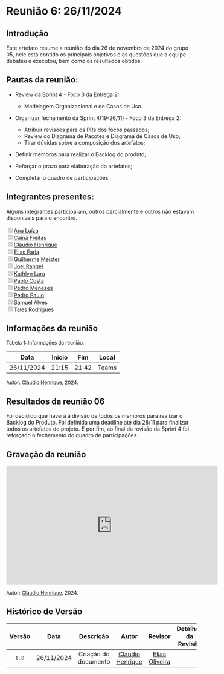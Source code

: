 
# Reunião 6: 26/11/2024

## Introdução

Este artefato resume a reunião do dia 26 de novembro de 2024 do grupo 05, nele está contido os principais objetivos e as questões que a equipe debateu e executou, bem como os resultados obtidos.


## Pautas da reunião:

- Review da Sprint 4 - Foco 3 da Entrega 2:
  - Modelagem Organizacional e de Casos de Uso.

- Organizar fechamento da Sprint 4(19-26/11) - Foco 3 da Entrega 2:
    - Atribuir revisões para os PRs dos focos passados;
    - Review do Diagrama de Pacotes e Diagrama de Casos de Uso;
    - Tirar dúvidas sobre a composição dos artefatos;
- Definir membros para realizar o Backlog do produto;

- Reforçar o prazo para elaboração do artefatos;
- Completar o quadro de participações.


## Integrantes presentes:

Alguns integrantes participaram, outros parcialmente e outros não estavam disponíveis para o encontro.

<label><input type="checkbox" checked disabled>[Ana Luíza](https://github.com/analufernanndess)</label><br>
<label><input type="checkbox" checked disabled>[Cainã Freitas](https://github.com/freitasc)</label><br>
<label><input type="checkbox" checked disabled>[Cláudio Henrique](https://github.com/claudiohsc)</label><br>
<label><input type="checkbox" checked disabled>[Elias Faria](https://github.com/EliasOliver21)</label><br>
<label><input type="checkbox" checked disabled>[Guilherme Meister](https://github.com/gmeister18)</label><br>
<label><input type="checkbox" checked disabled>[Joel Rangel](https://github.com/JoelSRangel)</label><br>
<label><input type="checkbox" checked disabled>[Kathlyn Lara](https://github.com/klmurussi)</label><br>
<label><input type="checkbox" checked disabled>[Pablo Costa](https://github.com/pabloheika)</label><br>
<label><input type="checkbox" checked disabled>[Pedro Menezes](https://github.com/pedro-rodiguero)</label><br>
<label><input type="checkbox" checked disabled>[Pedro Paulo](https://github.com/pabloheika)</label><br>
<label><input type="checkbox" checked disabled>[Samuel Alves](https://github.com/samuelalvess)</label><br>
<label><input type="checkbox" checked disabled>[Tales Rodrigues](https://github.com/TalesRG)</label><br>



## Informações da reunião

<font size="2" >
<p> Tabela 1: Informações da reunião. </p>
</font>

| Data | Início | Fim | Local |
|:-:|:-:|:-:|:-:|
| 26/11/2024  | 21:15 | 21:42 | Teams |

<font size="2" >

<p> 

  Autor: [Cláudio Henrique][ClaudioGH], 2024. 
</p>

</font>

## Resultados da reunião 06

Foi decidido que haverá a divisão de todos os membros para realizar o Backlog do Produto. Foi definida uma deadline até dia 28/11 para finalizar todos os artefatos do projeto. E por fim, ao final da revisão da Sprint 4 foi reforçado o fechamento do quadro de participações.

## Gravação da reunião

<iframe width="560" height="315" src="https://www.youtube.com/embed/4NE2jgkH74g?si=Yxf5Kj5Tz1szk3l2" title="YouTube video player" frameborder="0" allow="accelerometer; autoplay; clipboard-write; encrypted-media; gyroscope; picture-in-picture; web-share" referrerpolicy="strict-origin-when-cross-origin" allowfullscreen></iframe>

<font size="2" >

<p> 

  Autor: [Cláudio Henrique][ClaudioGH], 2024. 
</p>

</font>

## Histórico de Versão

| Versão | Data | Descrição | Autor | Revisor|Detalhes da Revisão|
|:-:|:-:|:-:|:-:|:-:|:--:|
|`1.0`| 26/11/2024 | Criação do documento| [Cláudio Henrique][ClaudioGH] |[Elias Oliveira][EliasGH] | |

[AnaGH]: https://github.com/analufernanndess
[CainaGH]: https://github.com/freitasc
[ClaudioGH]: https://github.com/claudiohsc
[EliasGH]: https://github.com/EliasOliver21
[GuilhermeGH]: https://github.com/gmeister18
[JoelGH]: https://github.com/JoelSRangel
[KathlynGH]: https://github.com/klmurussi
[PabloGH]: https://github.com/pabloheika
[PedroRGH]: https://github.com/pedro-rodiguero
[PedroPGH]: https://github.com/Pedrin0030
[SamuelGH]: https://github.com/samuelalvess
[TalesGH]: https://github.com/TalesRG
